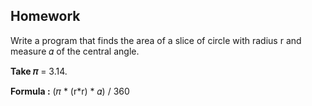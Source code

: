 ## Homework

Write a program that finds the area of a slice of circle with radius r and measure 𝛼 of the central angle.

**Take 𝜋** = 3.14.

**Formula :** (𝜋 * (r*r) * 𝛼) / 360